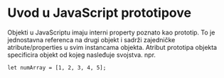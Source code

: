 # Uvod u JavaScript prototipove

Objekti u JavaScriptu imaju interni property poznato kao prototip. To je jednostavna referenca na drugi objekt i sadrži zajedničke atribute/properties u svim instancama objekta. Atribut prototipa objekta specificira objekt od kojeg nasleđuje svojstva. npr.

```
let numArray = [1, 2, 3, 4, 5];
```
